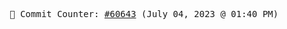 <p align="center">
    <samp>
        📮 Commit Counter: <a href="https://github.com/Javascript-void0/Javascript-void0/commits/main">#60643</a> (July 04, 2023 @ 01:40 PM)
    </samp>
</p>